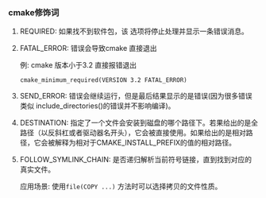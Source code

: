 ### cmake修饰词

1. REQUIRED: 如果找不到软件包，该 选项将停止处理并显示一条错误消息。

2. FATAL_ERROR: 错误会导致cmake 直接退出

   例: cmake 版本小于3.2 直接报错退出

   ```
   cmake_minimum_required(VERSION 3.2 FATAL_ERROR)
   ```

   

3. SEND_ERROR: 错误会继续运行，但是最后结果显示的是错误(因为很多错误类似 include_directories()的错误并不影响编译)。

4. DESTINATION: 指定了一个文件会安装到磁盘的哪个路径下。若果给出的是全路径（以反斜杠或者驱动器名开头），它会被直接使用。如果给出的是相对路径，它会被解释为相对于CMAKE_INSTALL_PREFIX的值的相对路径。

5. FOLLOW_SYMLINK_CHAIN: 是否递归解析当前符号链接，直到找到对应的真实文件。
 
    应用场景: 使用`file(COPY ...)` 方法时可以选择拷贝的文件性质。
